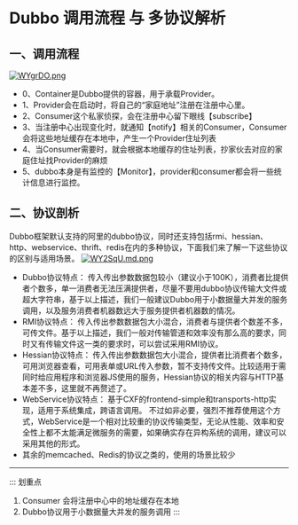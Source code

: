 # Dubbo 调用流程 与 多协议解析

## 一、调用流程
[![WYgrDO.png](https://z3.ax1x.com/2021/07/20/WYgrDO.png)](https://imgtu.com/i/WYgrDO)

- 0、Container是Dubbo提供的容器，用于承载Provider。
- 1、Provider会在启动时，将自己的“家庭地址”注册在注册中心里。
- 2、Consumer这个私家侦探，会在注册中心留下眼线【subscribe】
- 3、当注册中心出现变化时，就通知【notify】相关的Consumer，Consumer会将这些地址缓存在本地中，产生一个Provider住址列表
- 4、当Consumer需要时，就会根据本地缓存的住址列表，抄家伙去对应的家庭住址找Provider的麻烦
- 5、dubbo本身是有监控的【Monitor】，provider和consumer都会将一些统计信息进行监控。


## 二、协议剖析
Dubbo框架默认支持的阿里的dubbo协议，同时还支持包括rmi、hessian、http、webservice、thrift、redis在内的多种协议，下面我们来了解一下这些协议的区别与适用场景。
[![WY2SqU.md.png](https://z3.ax1x.com/2021/07/20/WY2SqU.md.png)](https://imgtu.com/i/WY2SqU)

- Dubbo协议特点： 传入传出参数数据包较小（建议小于100K），消费者比提供者个数多，单一消费者无法压满提供者，尽量不要用dubbo协议传输大文件或超大字符串，基于以上描述，我们一般建议Dubbo用于小数据量大并发的服务调用，以及服务消费者机器数远大于服务提供者机器数的情况。
- RMI协议特点： 传入传出参数数据包大小混合，消费者与提供者个数差不多，可传文件。基于以上描述，我们一般对传输管道和效率没有那么高的要求，同时又有传输文件这一类的要求时，可以尝试采用RMI协议。
- Hessian协议特点： 传入传出参数数据包大小混合，提供者比消费者个数多，可用浏览器查看，可用表单或URL传入参数，暂不支持传文件。比较适用于需同时给应用程序和浏览器JS使用的服务，Hessian协议的相关内容与HTTP基本差不多，这里就不再赘述了。
- WebService协议特点： 基于CXF的frontend-simple和transports-http实现，适用于系统集成，跨语言调用。 不过如非必要，强烈不推荐使用这个方式，WebService是一个相对比较重的协议传输类型，无论从性能、效率和安全性上都不太能满足微服务的需要，如果确实存在异构系统的调用，建议可以采用其他的形式。
- 其余的memcached、Redis的协议之类的，使用的场景比较少

---

::: 划重点 
1. Consumer 会将注册中心中的地址缓存在本地
2. Dubbo协议用于小数据量大并发的服务调用
:::
<comment/>